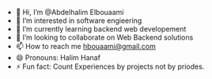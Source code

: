 - 👋 Hi, I’m @Abdelhalim Elbouaami
- 👀 I’m interested in software engieering 
- 🌱 I’m currently learning backend web developement
- 💞️ I’m looking to collaborate on Web Backend solutions
- 📫 How to reach me hbouaami@gmail.com
- 😄 Pronouns: Halim Hanaf
- ⚡ Fun fact: Count Experiences by projects not by priodes.

<!---
Halim-bou/Halim-bou is a ✨ special ✨ repository because its `README.md` (this file) appears on your GitHub profile.
You can click the Preview link to take a look at your changes.
--->
